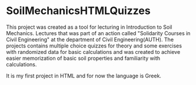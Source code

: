 # SoilMechanicsHTMLQuizzes

This project was created as a tool for lecturing in Introduction to Soil Mechanics. Lectures that was part of an action called "Solidarity Courses in Civil Engineering" at the department of Civil Engineering(AUTH). The projects contains multiple choice quizzes for theory and some exercises with randomized data for basic calculations and was created to achieve easier memorization of basic soil properties and familiarity with calculations. 

It is my first project in HTML and for now the language is Greek.
